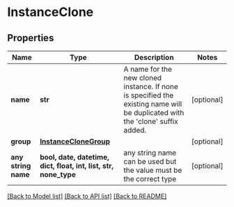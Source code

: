# InstanceClone


## Properties
Name | Type | Description | Notes
------------ | ------------- | ------------- | -------------
**name** | **str** | A name for the new cloned instance. If none is specified the existing name will be duplicated with the &#39;clone&#39; suffix added. | [optional] 
**group** | [**InstanceCloneGroup**](InstanceCloneGroup.md) |  | [optional] 
**any string name** | **bool, date, datetime, dict, float, int, list, str, none_type** | any string name can be used but the value must be the correct type | [optional]

[[Back to Model list]](../README.md#documentation-for-models) [[Back to API list]](../README.md#documentation-for-api-endpoints) [[Back to README]](../README.md)


